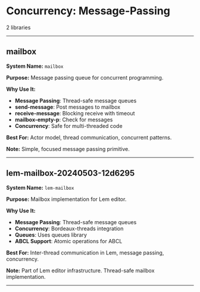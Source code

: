 # Concurrency: Message-Passing

2 libraries

---

## mailbox

**System Name:** `mailbox`

**Purpose:** Message passing queue for concurrent programming.

**Why Use It:**
- **Message Passing**: Thread-safe message queues
- **send-message**: Post messages to mailbox
- **receive-message**: Blocking receive with timeout
- **mailbox-empty-p**: Check for messages
- **Concurrency**: Safe for multi-threaded code

**Best For:** Actor model, thread communication, concurrent patterns.

**Note:** Simple, focused message passing primitive.

---


## lem-mailbox-20240503-12d6295

**System Name:** `lem-mailbox`

**Purpose:** Mailbox implementation for Lem editor.

**Why Use It:**
- **Message Passing**: Thread-safe message queues
- **Concurrency**: Bordeaux-threads integration
- **Queues**: Uses queues library
- **ABCL Support**: Atomic operations for ABCL

**Best For:** Inter-thread communication in Lem, message passing, concurrency.

**Note:** Part of Lem editor infrastructure. Thread-safe mailbox implementation.

---


